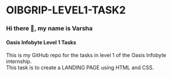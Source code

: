 # OIBGRIP-LEVEL1-TASK2
### Hi there 👋, my name is Varsha
#### Oasis Infobyte Level 1 Tasks

This is my GitHub repo for the tasks in level 1 of the Oasis Infobyte internship.<br>
This task is to create a LANDING PAGE using HTML and CSS.
